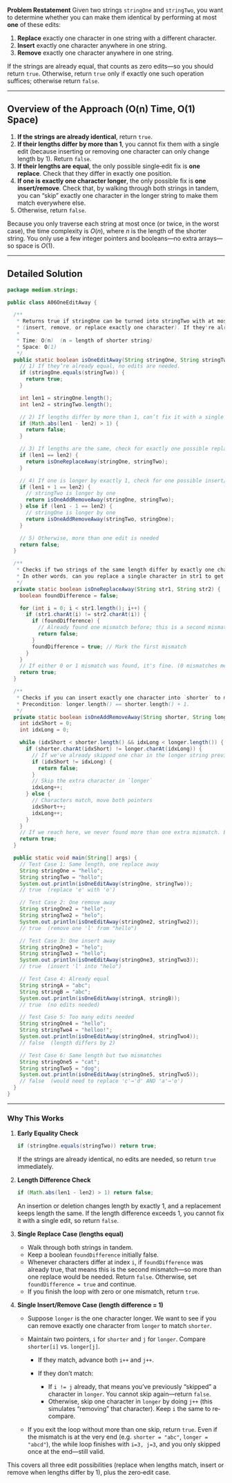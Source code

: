 **Problem Restatement**
Given two strings `stringOne` and `stringTwo`, you want to determine whether you can make them identical by performing at most **one** of these edits:

1. **Replace** exactly one character in one string with a different character.
2. **Insert** exactly one character anywhere in one string.
3. **Remove** exactly one character anywhere in one string.

If the strings are already equal, that counts as zero edits—so you should return `true`. Otherwise, return `true` only if exactly one such operation suffices; otherwise return `false`.

---

## Overview of the Approach (O(n) Time, O(1) Space)

1. **If the strings are already identical**, return `true`.
2. **If their lengths differ by more than 1**, you cannot fix them with a single edit (because inserting or removing one character can only change length by 1). Return `false`.
3. **If their lengths are equal**, the only possible single‐edit fix is **one replace**. Check that they differ in exactly one position.
4. **If one is exactly one character longer**, the only possible fix is **one insert/remove**. Check that, by walking through both strings in tandem, you can “skip” exactly one character in the longer string to make them match everywhere else.
5. Otherwise, return `false`.

Because you only traverse each string at most once (or twice, in the worst case), the time complexity is $O(n)$, where $n$ is the length of the shorter string. You only use a few integer pointers and booleans—no extra arrays—so space is $O(1)$.

---

## Detailed Solution

```java
package medium.strings;

public class A06OneEditAway {

  /**
   * Returns true if stringOne can be turned into stringTwo with at most one edit
   * (insert, remove, or replace exactly one character). If they're already equal, return true.
   *
   * Time: O(n)  (n = length of shorter string)
   * Space: O(1)
   */
  public static boolean isOneEditAway(String stringOne, String stringTwo) {
    // 1) If they’re already equal, no edits are needed.
    if (stringOne.equals(stringTwo)) {
      return true;
    }

    int len1 = stringOne.length();
    int len2 = stringTwo.length();

    // 2) If lengths differ by more than 1, can’t fix it with a single insert/remove.
    if (Math.abs(len1 - len2) > 1) {
      return false;
    }

    // 3) If lengths are the same, check for exactly one possible replace.
    if (len1 == len2) {
      return isOneReplaceAway(stringOne, stringTwo);
    }

    // 4) If one is longer by exactly 1, check for one possible insert/remove.
    if (len1 + 1 == len2) {
      // stringTwo is longer by one
      return isOneAddRemoveAway(stringOne, stringTwo);
    } else if (len1 - 1 == len2) {
      // stringOne is longer by one
      return isOneAddRemoveAway(stringTwo, stringOne);
    }

    // 5) Otherwise, more than one edit is needed
    return false;
  }

  /**
   * Checks if two strings of the same length differ by exactly one character.
   * In other words, can you replace a single character in str1 to get str2?
   */
  private static boolean isOneReplaceAway(String str1, String str2) {
    boolean foundDifference = false;

    for (int i = 0; i < str1.length(); i++) {
      if (str1.charAt(i) != str2.charAt(i)) {
        if (foundDifference) {
          // Already found one mismatch before; this is a second mismatch
          return false;
        }
        foundDifference = true; // Mark the first mismatch
      }
    }
    // If either 0 or 1 mismatch was found, it's fine. (0 mismatches means they were equal, but we checked equality earlier.)
    return true;
  }

  /**
   * Checks if you can insert exactly one character into `shorter` to make it equal to `longer`.
   * Precondition: longer.length() == shorter.length() + 1.
   */
  private static boolean isOneAddRemoveAway(String shorter, String longer) {
    int idxShort = 0;
    int idxLong = 0;

    while (idxShort < shorter.length() && idxLong < longer.length()) {
      if (shorter.charAt(idxShort) != longer.charAt(idxLong)) {
        // If we've already skipped one char in the longer string previously, this is a second mismatch
        if (idxShort != idxLong) {
          return false;
        }
        // Skip the extra character in `longer`
        idxLong++;
      } else {
        // Characters match, move both pointers
        idxShort++;
        idxLong++;
      }
    }
    // If we reach here, we never found more than one extra mismatch. Either we used an insertion skip or the extra char is at the very end.
    return true;
  }

  public static void main(String[] args) {
    // Test Case 1: Same length, one replace away
    String stringOne = "hello";
    String stringTwo = "hollo";
    System.out.println(isOneEditAway(stringOne, stringTwo));  
    // true  (replace 'e' with 'o')

    // Test Case 2: One remove away
    String stringOne2 = "hello";
    String stringTwo2 = "helo";
    System.out.println(isOneEditAway(stringOne2, stringTwo2)); 
    // true  (remove one 'l' from "hello")

    // Test Case 3: One insert away
    String stringOne3 = "helo";
    String stringTwo3 = "hello";
    System.out.println(isOneEditAway(stringOne3, stringTwo3)); 
    // true  (insert 'l' into "helo")

    // Test Case 4: Already equal
    String stringA = "abc";
    String stringB = "abc";
    System.out.println(isOneEditAway(stringA, stringB));  
    // true  (no edits needed)

    // Test Case 5: Too many edits needed
    String stringOne4 = "hello";
    String stringTwo4 = "helloo!";
    System.out.println(isOneEditAway(stringOne4, stringTwo4)); 
    // false  (length differs by 2)

    // Test Case 6: Same length but two mismatches
    String stringOne5 = "cat";
    String stringTwo5 = "dog";
    System.out.println(isOneEditAway(stringOne5, stringTwo5)); 
    // false  (would need to replace 'c'→'d' AND 'a'→'o')
  }
}
```

---

### Why This Works

1. **Early Equality Check**

   ```java
   if (stringOne.equals(stringTwo)) return true;
   ```

   If the strings are already identical, no edits are needed, so return `true` immediately.

2. **Length Difference Check**

   ```java
   if (Math.abs(len1 - len2) > 1) return false;
   ```

   An insertion or deletion changes length by exactly 1, and a replacement keeps length the same. If the length difference exceeds 1, you cannot fix it with a single edit, so return `false`.

3. **Single Replace Case (lengths equal)**

   * Walk through both strings in tandem.
   * Keep a boolean `foundDifference` initially false.
   * Whenever characters differ at index `i`, if `foundDifference` was already true, that means this is the second mismatch—so more than one replace would be needed. Return `false`. Otherwise, set `foundDifference = true` and continue.
   * If you finish the loop with zero or one mismatch, return `true`.

4. **Single Insert/Remove Case (length difference = 1)**

   * Suppose `longer` is the one character longer. We want to see if you can remove exactly one character from `longer` to match `shorter`.
   * Maintain two pointers, `i` for `shorter` and `j` for `longer`. Compare `shorter[i]` vs. `longer[j]`.

     * If they match, advance both `i++` and `j++`.
     * If they don’t match:

       * If `i != j` already, that means you’ve previously “skipped” a character in `longer`. You cannot skip again—return `false`.
       * Otherwise, skip one character in `longer` by doing `j++` (this simulates “removing” that character). Keep `i` the same to re‐compare.
   * If you exit the loop without more than one skip, return `true`. Even if the mismatch is at the very end (e.g. `shorter = "abc"`, `longer = "abcd"`), the while loop finishes with `i=3, j=3`, and you only skipped once at the end—still valid.

This covers all three edit possibilities (replace when lengths match, insert or remove when lengths differ by 1), plus the zero‐edit case.
